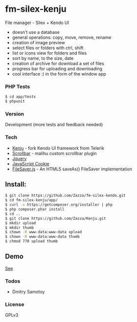 # fm-silex-kenju
File manager - Silex + Kendo UI

* doesn't use a database
* general operations: copy, move, remove, rename
* creation of image preview
* select files or folders with ctrl, shift
* list or icons view for folders and files
* sort by name, to the size, date
* creation of archive for download a set of files
* progress bar for uploading and downloading
* cool interface :) in the form of the window app

### PHP Tests
```sh
$ cd app/tests
$ phpunit
```

### Version
Development (more tests and feedback needed)

### Tech
* [Kenju](https://github.com/Zazza/Kenju) - fork Kendo UI framework from Telerik
* [Scrollbar](https://github.com/malihu/malihu-custom-scrollbar-plugin) - malihu custom scrollbar plugin
* [Jquery](http://jquery.com)
* [JavaScript Cookie](https://github.com/js-cookie/js-cookie)
* [FileSaver.js](https://github.com/eligrey/FileSaver.js/) - An HTML5 saveAs() FileSaver implementation


## Install:
```sh
$ git clone https://github.com/Zazza/fm-silex-kendo.git
$ cd fm-silex-kenju/app/
$ curl -s https://getcomposer.org/installer | php
$ php composer.phar install
$ cd ..
$ git clone https://github.com/Zazza/Kenju.git
$ mkdir upload
$ mkdir thumb
$ chown -R www-data:www-data upload 
$ chown -R www-data:www-data thumb 
$ chmod 770 upload thumb
```

## Demo
[See](http://8x86.ru/fm-silex-kenju)

### Todos
 - Dmitry Samotoy

### License
GPLv3
